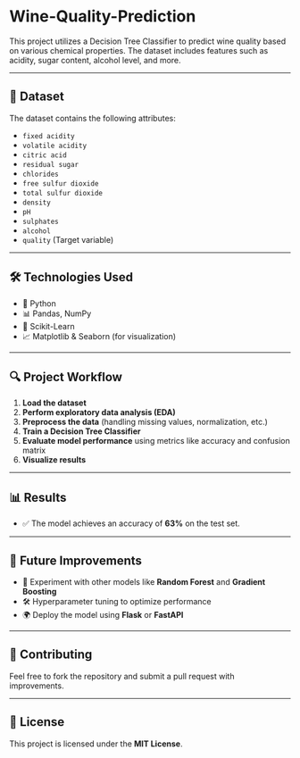 # Wine-Quality-Prediction
This project utilizes a Decision Tree Classifier to predict wine quality based on various chemical properties. The dataset includes features such as acidity, sugar content, alcohol level, and more.

---

## 📂 Dataset
The dataset contains the following attributes:
- `fixed acidity`
- `volatile acidity`
- `citric acid`
- `residual sugar`
- `chlorides`
- `free sulfur dioxide`
- `total sulfur dioxide`
- `density`
- `pH`
- `sulphates`
- `alcohol`
- `quality` (Target variable)

---

## 🛠 Technologies Used
- 🐍 Python
- 📊 Pandas, NumPy
- 🤖 Scikit-Learn
- 📈 Matplotlib & Seaborn (for visualization)

---

## 🔍 Project Workflow
1. **Load the dataset**
2. **Perform exploratory data analysis (EDA)**
3. **Preprocess the data** (handling missing values, normalization, etc.)
4. **Train a Decision Tree Classifier**
5. **Evaluate model performance** using metrics like accuracy and confusion matrix
6. **Visualize results**

---

## 📊 Results
- ✅ The model achieves an accuracy of **63%** on the test set.
---

## 🔧 Future Improvements
- 🔄 Experiment with other models like **Random Forest** and **Gradient Boosting**
- 🛠 Hyperparameter tuning to optimize performance
- 🌍 Deploy the model using **Flask** or **FastAPI**

---

## 🤝 Contributing
Feel free to fork the repository and submit a pull request with improvements.

---

## 📜 License
This project is licensed under the **MIT License**.



